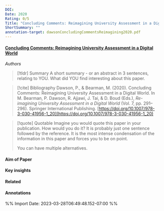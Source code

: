 ```yaml
---
DOI: 
Date: 2020
Rating: 0/5
Title: "Concluding Comments: Reimagining University Assessment in a Digital World"
ShortSummary: ""
annotation-target: dawsonConcludingCommentsReimagining2020.pdf
---
```



#### [Concluding Comments: Reimagining University Assessment in a Digital World](dawsonConcludingCommentsReimagining2020.pdf)
*Authors*



> [!tldr] Summary
> A short summary - or an abstract in 3 sentences, relating to YOU. What did YOU find interesting about this paper. 

> [!cite] Bibliography
>Dawson, P., & Bearman, M. (2020). Concluding Comments: Reimagining University Assessment in a Digital World. In M. Bearman, P. Dawson, R. Ajjawi, J. Tai, & D. Boud (Eds.), _Re-imagining University Assessment in a Digital World_ (Vol. 7, pp. 291–296). Springer International Publishing. [https://doi.org/10.1007/978-3-030-41956-1_20](https://doi.org/10.1007/978-3-030-41956-1_20)

> [!quote] Quotable
> Imagine you would quote this paper in your publication. How would you do it? It is probably just one sentence followed by the reference. It is the most intense condensation of the information in this paper and forces you to be on point. 
> 
> You can have multiple alternatives. 


#### Aim of Paper


#### Key insights 


#### Related

#### Annotations





%% Import Date: 2023-03-28T06:49:48.152-07:00 %%
